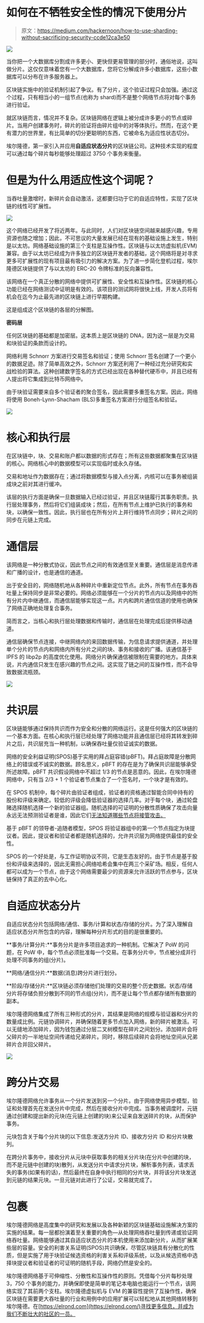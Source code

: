 # 如何在不牺牲安全性的情况下使用分片

> 原文：<https://medium.com/hackernoon/how-to-use-sharding-without-sacrificing-security-ccde12ca3e50>

![](img/4c5b53101e02069e7e10a58159fc1fe6.png)

当你把一个大数据库分割成许多更小、更快但更易管理的部分时，通俗地说，这叫做分片。这仅仅意味着您有一个大数据库，您将它分解成许多小数据库，这些小数据库可以分布在许多服务器上。

区块链实施中的验证机制引起了争议。有了分片，这个验证过程只会加强。通过这个过程，只有相当小的一组节点(也称为 shard)而不是整个网络节点将对每个事务进行验证。

就区块链而言，情况并不复杂。区块链网络在逻辑上被分成许多更小的节点或碎片。当用户创建事务时，碎片的验证将由碎片组中的对等体执行。然而，在这个更有潜力的世界里，有比简单的切分更聪明的东西，它被命名为适应性状态切分。

埃尔隆德，第一家引入并应用**自适应状态分片**的区块链公司。这种技术实现的程度可以通过每个碎片每秒能够处理超过 3750 个事务来衡量。

# **但是为什么用适应性这个词呢？**

当吞吐量激增时，新碎片会自动激活，这都要归功于它的自适应特性，实现了区块链的线性可扩展性。

![](img/55c5e255f719f0412c61c950dbf1423b.png)

这个网络已经开发了将近两年。与此同时，人们对区块链空间越来越感兴趣，专用资源也随之增加；因此，不可思议的大量发展已经在现有的基础设施上发生，特别是以太坊。网络基础设施的第三个支柱是互操作性。区块链与以太坊虚拟机(EVM)兼容。由于以太坊已经成为许多独立的区块链开发者的基础，这个网络将是对寻求更多可扩展性的现有项目最有吸引力的解决方案。为了进一步简化登机过程，埃尔隆德区块链提供了与以太坊的 ERC-20 令牌标准的反向兼容性。

该网络在一个真正分散的网络中提供可扩展性、安全性和互操作性。区块链的核心功能已经在网络测试中证明是有效的。该项目的测试网将很快上线，开发人员将有机会在迄今为止最先进的区块链上进行早期构建。

这是组成这个区块链的各层的分解图。

**密码层**

任何区块链的基础都是加密层。这本质上是区块链的 DNA，因为这一层是为交易和块验证的条款而设计的。

网络利用 Schnorr 方案进行交易签名和验证；使用 Schnorr 签名创建了一个更小的数据足迹。除了简单高效之外，Schnorr 方案还利用了一种经过充分研究和实战检验的算法。这种创建数字签名的方式已经出现在各种替代硬币中，并且已经有人提出将它集成到比特币网络中。

由于块验证需要来自多个验证者的聚合签名，因此需要多重签名方案。因此，网络将使用 Boneh-Lynn-Shacham (BLS)多重签名方案进行分组签名和验证。

![](img/98eabeeb97bf55cc066ce74b396686c9.png)

# **核心和执行层**

在区块链中，块、交易和账户都以数据的形式存在；所有这些数据都聚集在区块链的核心。网络核心中的数据模型可以实现临时或永久存储。

交易和地址作为数据存在；通过将数据模型与接入点分离，内核可以在事务被组装成块之前对其进行缓冲。

该层的执行方面是确保一旦数据输入已经过验证，并且区块链履行其事务职责。执行层处理事务，然后将它们组装成块；然后，在所有节点上维护已执行的事务和块，以确保一致性。因此，执行层也在所有分片上并行维持节点同步；碎片之间的同步在元链上完成。

# **通信层**

该网络是一种分散式协议，因此节点之间的有效通信至关重要。通信层是消息传递和广播的设计，也是通信的通道。

出于安全目的，网络随机地从各种碎片中重新定位节点。此外，所有节点在事务吞吐量上保持同步是非常必要的。网络必须能够在一个分片的节点内以及网络中的所有分片内中继通信，而通信层能够实现这一点。片内和跨片通信信道的使用也确保了网络正确地处理复合事务。

简而言之，当核心和执行层处理数据和传输时，通信层在处理完成后提供移动通道。

通信层确保节点连接，中继网络内的来回数据传输，为信息请求提供通道，并处理单个分片的节点内和网络内所有分片之间的块、事务和接收的广播。该通信基于 IPFS 的 libp2p 的高度优化使用。网络分片确保通信被限制在需要的地方。具体来说，片内通信只发生在感兴趣的节点之间。这实现了链之间的互操作性，而不会导致数据流瓶颈。

![](img/c06e4f7c9622e58b985adaef1754db1e.png)

# **共识层**

区块链能够通过保持共识而作为安全和分散的网络运行。这是任何强大的区块链的一个基本方面。在核心和执行层已经处理了网络功能并且通信层已经将其转发到碎片之后，共识层充当一种机制，以确保吞吐量仅验证诚实的数据。

网络的安全利益证明(SPOS)基于实用的拜占庭容错(pBFT)。拜占庭故障是分散网络上的错误或不诚实的数据。顾名思义，pBFT 的存在是为了确保共识层能够承受所述故障。pBFT 共识假设网络中不超过 1/3 的节点是恶意的。因此，在埃尔隆德网络中，只有当 2/3 + 1 个验证者节点集合了一个签名时，一个块才是有效的。

在 SPOS 机制中，每个碎片由验证者组成，验证者的资格通过智能合同中持有的股份和评级来确定。较低的评级会降低验证器的选择几率。对于每个块，通过轮盘赌选择随机选择一个新的验证器组。随机选择的可证明的分散性质确保了攻击向量永远无法预测验证者是谁，因此它们[无法知道哪些节点将接管攻击。](/elrondnetwork/security-focused-q-a-a829c74caafd)

基于 pBFT 的领导者-追随者模型，SPOS 将验证器组中的第一个节点指定为块提议者。因此，提议者和验证者都是随机选择的，允许共识层为网络提供最佳的安全性。

SPOS 的一个好处是，与工作证明协议不同，它是生态友好的。由于节点是基于股份和评级来选择的，因此无需担心网络哈希会集中在两三个采矿场。相反，任何人都可以成为一个节点，由于这个网络需要最少的资源来允许活跃的节点参与，区块链保持了真正的去中心化。

# **自适应状态分片**

自适应状态分片包括网络/通信、事务/计算和状态/存储的分片。为了深入理解自适应状态分片所包含的内容，理解每种分片形式的目的是很重要的。

**事务/计算分片:**事务分片是许多项目追求的一种机制。它解决了 PoW 的问题，在 PoW 中，每个节点必须批准每一个交易。在事务分片中，节点被分成并行处理不同事务的组(分片)。

**网络/通信分片:**数据(消息)跨分片进行划分。

**阶段/存储分片:**区块链必须存储他们处理的交易的整个历史数据。状态/存储分片将存储负担分散到不同的节点组(分片)，而不是让每个节点都存储所有数据的副本。

埃尔隆德网络集成了所有三种形式的分片，其结果是网络的规模与验证器和分片的数量成比例。元链协调碎片，并确保随着更多节点加入网络，新的碎片被激活。可以无缝地添加碎片，因为钱包通过分层二叉树模型在碎片之间划分。添加碎片会将父碎片的一半地址空间传递给兄弟碎片。同时，移除后续碎片会将地址空间从兄弟碎片合并回父碎片。

![](img/f1bbca2b2ff430e35f47d23c421e5178.png)

# **跨分片交易**

埃尔隆德网络允许事务从一个分片发送到另一个分片。由于网络使用异步模型，验证和处理首先在发送分片中完成，然后在接收分片中完成。当事务被调度时，元链通过创建和提出新的元块(在元链上创建的块)来公证来自发送碎片的块，从而保护事务。

元块包含关于每个分片块的以下信息:发送方分片 ID、接收方分片 ID 和分片块散列。

在跨分片事务中，接收分片从元块中获取事务的相关分片块(在分片中创建的块，而不是元链中创建的块)散列，从发送分片中请求分片块，解析事务列表，请求丢失的事务(如果有的话)，然后最终在自身中执行相同的分片块，并将该分片块发送到元链的结果元块。一旦元链对此进行了公证，交易就完成了。

# 包裹

埃尔隆德网络是高度集中的研究和发展以及各种新颖的区块链基础设施解决方案的实施的结果。每一层都扮演着至关重要的角色—从处理网络吞吐量到传递或验证网络吞吐量。网络能够通过其自适应状态分片的本机使用来添加新分片，从而扩展某些层的容量。安全的利害关系证明(SPOS)共识确保，尽管区块链具有分散化的性质，但是实施了用于块验证候选资格的利害关系和评级系统，以及从候选资格中选择块提议者和验证者的可证明的随机手段，网络仍然是安全的。

埃尔隆德网络基于可伸缩性、分散性和互操作性的原则。凭借每个分片每秒处理 3，750 个事务的能力，并确保即使是简单的笔记本电脑也能运行一个节点，该网络实现了其前两个支柱。埃尔隆德虚拟机与 EVM 的兼容性提供了互操作性，确保区块链在需要更大吞吐量的行业和用例中的应用扩展可以轻松地从其他网络转移到埃尔隆德。在[https://elrond.com](https://elrond.com/)寻找更多信息，并成为我们不断壮大的社区的一员。